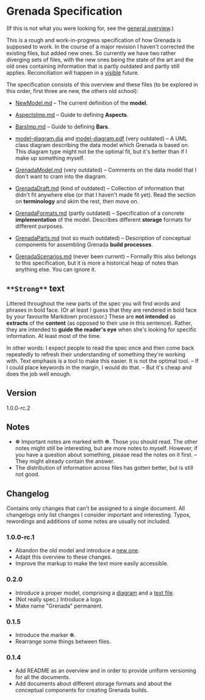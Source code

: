 # Grenada Specification

(If this is not what you were looking for, see the [general
overview](https://github.com/clj-grenada/lib-grenada/blob/master/doc/overview.md).)

This is a rough and work-in-progress specification of how Grenada is supposed to
work. In the course of a major revision I haven't corrected the existing files,
but added new ones. So currently we have two rather diverging sets of files,
with the new ones being the state of the art and the old ones containing
information that is partly outdated and partly still applies. Reconciliation
will happen in a [visible](https://en.wikiquote.org/wiki/Herbert_A.%5fSimon)
future.

The specification consists of this overview and these files (to be explored in
this order, first three are new, the others old school):

 - [NewModel.md](NewModel.md) – The current definition of the **model**.

 - [AspectsImp.md](AspectsImp.md) – Guide to defining **Aspects**.

 - [BarsImp.md](BarsImp.md) – Guide to defining **Bars**.

 - [model-diagram.dia](model-diagram.dia) and
   [model-diagram.pdf](model-diagram.pdf) (very outdated) – A UML class diagram
   describing the data model which Grenada is based on. This diagram type might
   not be the optimal fit, but it's better than if I make up something myself.

 - [GrenadaModel.md](GrenadaModel.md) (very outdated) – Comments on the data
   model that I don't want to cram into the diagram.

 - [GrenadaDraft.md](GrenadaDraft.md) (kind of outdated) – Collection of
   information that didn't fit anywhere else (or that I haven't made fit yet).
   Read the section on **terminology** and skim the rest, then move on.

 - [GrenadaFormats.md](GrenadaFormats.md) (partly outdated) – Specification of a
   concrete **implementation** of the model. Describes different **storage**
   formats for different purposes.

 - [GrenadaParts.md](GrenadaParts.md) (not so much outdated) – Description of
   conceptual components for assembling Grenada **build processes**.

 - [GrenadaScenarios.md](GrenadaScenarios.md) (never been current) – Formally
   this also belongs to this specification, but it is more a historical heap of
   notes than anything else. You can ignore it.


## `**Strong**` text

Littered throughout the new parts of the spec you will find words and phrases in
bold face. (Or at least I guess that they are rendered in bold face by your
favourite Markdown processor.) These are **not intended** as **extracts** of the
**content** (as opposed to their use in this sentence). Rather, they are
intended to **guide the reader's eye** when she's looking for specific
information. At least most of the time.

In other words: I expect people to read the spec once and then come back
repeatedly to refresh their understanding of something they're working with.
Text emphasis is a tool to make this easier. It is not the optimal tool. – If I
could place keywords in the margin, I would do that. – But it's cheap and does
the job well enough.


## Version

1.0.0-rc.2

## Notes

 - ❁ Important notes are marked with ❁. Those you should read. The other notes
   might still be interesting, but are more notes to myself. However, if you
   have a question about something, please read the notes on it first. – They
   might already contain the answer.
 - The distribution of information across files has gotten better, but is still
   not good.

## Changelog

Contains only changes that can't be assigned to a single document. All
changelogs only list changes I consider important and interesting. Typos,
rewordings and additions of some notes are usually not included.

### 1.0.0-rc.1

 - Abandon the old model and introduce a [new one](NewModel.md).
 - Adapt this overview to these changes.
 - Improve the markup to make the text more easily accessible.

### 0.2.0

 - Introduce a proper model, comprising a [diagram](model-diagram.pdf) and a
   [text file](GrenadaModel.md).
 - (Not really spec.) Introduce a logo.
 - Make name "Grenada" permanent.

### 0.1.5

 - Introduce the marker ❁.
 - Rearrange some things between files.

### 0.1.4

 - Add README as an overview and in order to provide uniform versioning for all
   the documents.
 - Add documents about different storage formats and about the conceptual
   components for creating Grenada builds.
